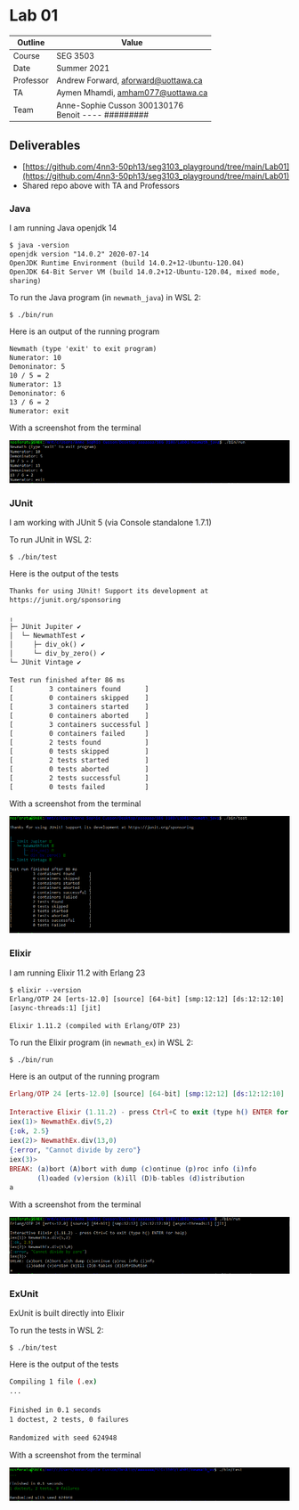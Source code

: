 # Lab 01

| Outline | Value |
| --- | --- |
| Course | SEG 3503 |
| Date | Summer 2021 |
| Professor | Andrew Forward, aforward@uottawa.ca |
| TA | Aymen Mhamdi, amham077@uottawa.ca |
| Team | Anne-Sophie Cusson 300130176<br>Benoit ---- ######### |

## Deliverables

* [https://github.com/4nn3-50ph13/seg3103_playground/tree/main/Lab01](https://github.com/4nn3-50ph13/seg3103_playground/tree/main/Lab01)
* Shared repo above with TA and Professors

### Java

I am running Java openjdk 14

```
$ java -version
openjdk version "14.0.2" 2020-07-14
OpenJDK Runtime Environment (build 14.0.2+12-Ubuntu-120.04)
OpenJDK 64-Bit Server VM (build 14.0.2+12-Ubuntu-120.04, mixed mode, sharing)
```

To run the Java program (in `newmath_java`) in WSL 2:

```
$ ./bin/run
```

Here is an output of the running program

```
Newmath (type 'exit' to exit program)
Numerator: 10
Demoninator: 5
10 / 5 = 2
Numerator: 13
Demoninator: 6
13 / 6 = 2
Numerator: exit
```

With a screenshot from the terminal

![Running Java in the console](assets/java_main.PNG)


### JUnit

I am working with JUnit 5 (via Console standalone 1.7.1)

To run JUnit in WSL 2:

```
$ ./bin/test
```

Here is the output of the tests

```
Thanks for using JUnit! Support its development at https://junit.org/sponsoring

╷
├─ JUnit Jupiter ✔
│  └─ NewmathTest ✔
│     ├─ div_ok() ✔
│     └─ div_by_zero() ✔
└─ JUnit Vintage ✔

Test run finished after 86 ms
[         3 containers found      ]
[         0 containers skipped    ]
[         3 containers started    ]
[         0 containers aborted    ]
[         3 containers successful ]
[         0 containers failed     ]
[         2 tests found           ]
[         0 tests skipped         ]
[         2 tests started         ]
[         0 tests aborted         ]
[         2 tests successful      ]
[         0 tests failed          ]
```

With a screenshot from the terminal

![Running JUnit in the console](assets/junit_main.PNG)



### Elixir

I am running Elixir 11.2 with Erlang 23

```
$ elixir --version
Erlang/OTP 24 [erts-12.0] [source] [64-bit] [smp:12:12] [ds:12:12:10] [async-threads:1] [jit]

Elixir 1.11.2 (compiled with Erlang/OTP 23)
```

To run the Elixir program (in `newmath_ex`) in WSL 2:

```
$ ./bin/run
```

Here is an output of the running program

```elixir
Erlang/OTP 24 [erts-12.0] [source] [64-bit] [smp:12:12] [ds:12:12:10] [async-threads:1] [jit]

Interactive Elixir (1.11.2) - press Ctrl+C to exit (type h() ENTER for help)
iex(1)> NewmathEx.div(5,2)
{:ok, 2.5}
iex(2)> NewmathEx.div(13,0)
{:error, "Cannot divide by zero"}
iex(3)>
BREAK: (a)bort (A)bort with dump (c)ontinue (p)roc info (i)nfo
       (l)oaded (v)ersion (k)ill (D)b-tables (d)istribution
a
```

With a screenshot from the terminal

![Running Elixir in the console](assets/elixir_iex.PNG)

### ExUnit

ExUnit is built directly into Elixir

To run the tests in WSL 2:

```
$ ./bin/test
```

Here is the output of the tests

```bash
Compiling 1 file (.ex)
...

Finished in 0.1 seconds
1 doctest, 2 tests, 0 failures

Randomized with seed 624948
```

With a screenshot from the terminal

![Running ExUnit in the console](assets/exunit_main.PNG)
